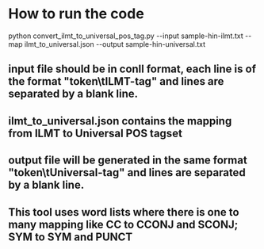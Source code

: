 # How to run the code
python convert_ilmt_to_universal_pos_tag.py --input sample-hin-ilmt.txt --map ilmt_to_universal.json --output sample-hin-universal.txt

## input file should be in conll format, each line is of the format "token\tILMT-tag" and lines are separated by a blank line.
## ilmt_to_universal.json contains the mapping from ILMT to Universal POS tagset
## output file will be generated in the same format "token\tUniversal-tag" and lines are separated by a blank line.
## This tool uses word lists where there is one to many mapping like CC to CCONJ and SCONJ; SYM to SYM and PUNCT